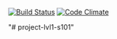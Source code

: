 [![Build Status](https://travis-ci.org/andreirk/project-lvl1-s101.svg?branch=master)](https://travis-ci.org/andreirk/project-lvl1-s101)
[![Code Climate](https://codeclimate.com/github/andreirk/project-lvl1-s101/badges/gpa.svg)](https://codeclimate.com/github/andreirk/project-lvl1-s101)


"# project-lvl1-s101" 
